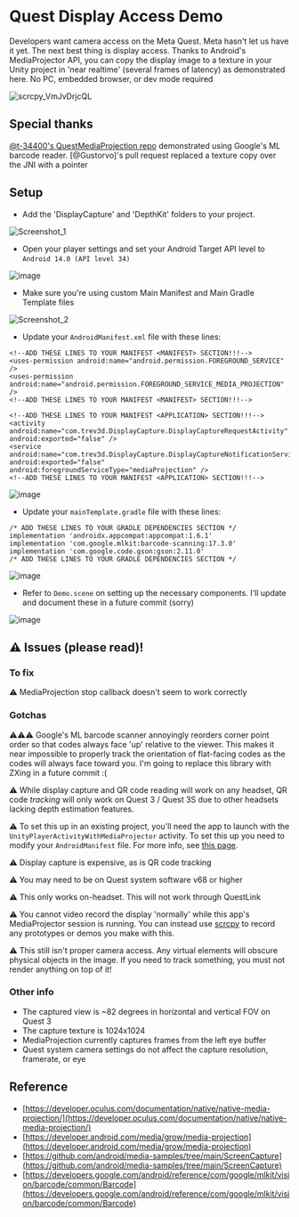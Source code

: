 # Quest Display Access Demo

Developers want camera access on the Meta Quest. Meta hasn't let us have it yet. The next best thing is display access. Thanks to Android's MediaProjector API, you can copy the display image to a texture in your Unity project in 'near realtime' (several frames of latency) as demonstrated here. No PC, embedded browser, or dev mode required

![scrcpy_VmJvDrjcQL](https://github.com/user-attachments/assets/522bc5ea-8b91-4ee9-91cd-0385fffc93a3)

## Special thanks

[@t-34400's QuestMediaProjection repo](https://github.com/t-34400/QuestMediaProjection) demonstrated using Google's ML barcode reader.
[@Gustorvo]'s pull request replaced a texture copy over the JNI with a pointer 

## Setup

- Add the 'DisplayCapture' and 'DepthKit' folders to your project.

![Screenshot_1](https://github.com/user-attachments/assets/bf96301b-badf-42fb-a05f-1da018dd33e3)

- Open your player settings and set your Android Target API level to `Android 14.0 (API level 34)`

![image](https://github.com/user-attachments/assets/98791394-e4fa-433d-bac2-c23b30a090a5)

- Make sure you're using custom Main Manifest and Main Gradle Template files

![Screenshot_2](https://github.com/user-attachments/assets/31a7ff38-13dc-4f3b-9d6b-0127e2355521)

- Update your `AndroidManifest.xml` file with these lines:

```
<!--ADD THESE LINES TO YOUR MANIFEST <MANIFEST> SECTION!!!-->
<uses-permission android:name="android.permission.FOREGROUND_SERVICE" />
<uses-permission android:name="android.permission.FOREGROUND_SERVICE_MEDIA_PROJECTION" />
<!--ADD THESE LINES TO YOUR MANIFEST <MANIFEST> SECTION!!!-->
```

```
<!--ADD THESE LINES TO YOUR MANIFEST <APPLICATION> SECTION!!!-->
<activity android:name="com.trev3d.DisplayCapture.DisplayCaptureRequestActivity" android:exported="false" />
<service android:name="com.trev3d.DisplayCapture.DisplayCaptureNotificationService" android:exported="false" android:foregroundServiceType="mediaProjection" />
<!--ADD THESE LINES TO YOUR MANIFEST <APPLICATION> SECTION!!!-->
```

![image](https://github.com/user-attachments/assets/55c56c9a-8f6f-476d-b8b4-4446b51e6db1)

- Update your `mainTemplate.gradle` file with these lines:

```
/* ADD THESE LINES TO YOUR GRADLE DEPENDENCIES SECTION */
implementation 'androidx.appcompat:appcompat:1.6.1'
implementation 'com.google.mlkit:barcode-scanning:17.3.0'
implementation 'com.google.code.gson:gson:2.11.0'
/* ADD THESE LINES TO YOUR GRADLE DEPENDENCIES SECTION */
```

![image](https://github.com/user-attachments/assets/c40f34b3-de5c-4fa1-a472-842115bc7062)

- Refer to `Demo.scene` on setting up the necessary components. I'll update and document these in a future commit (sorry)

![image](https://github.com/user-attachments/assets/e7167678-b36e-44e6-86ae-774b7ab714c2)


## ⚠️ Issues (please read)!

### To fix 

⚠️ MediaProjection stop callback doesn't seem to work correctly

### Gotchas

⚠️⚠️⚠️ Google's ML barcode scanner annoyingly reorders corner point order so that codes always face 'up' relative to the viewer. This makes it near impossible to properly track the orientation of flat-facing codes as the codes will always face toward you. I'm going to replace this library with ZXing in a future commit :(

⚠️ While display capture and QR code reading will work on any headset, QR code *tracking* will only work on Quest 3 / Quest 3S due to other headsets lacking depth estimation features.

⚠️ To set this up in an existing project, you'll need the app to launch with the `UnityPlayerActivityWithMediaProjector` activity. To set this up you need to modify your `AndroidManifest` file. For more info, see [this page](https://docs.unity3d.com/Manual/android-custom-activity.html).

⚠️ Display capture is expensive, as is QR code tracking

⚠️ You may need to be on Quest system software v68 or higher

⚠️ This only works on-headset. This will not work through QuestLink

⚠️ You cannot video record the display 'normally' while this app's MediaProjector session is running. You can instead use [scrcpy](https://github.com/Genymobile/scrcpy) to record any prototypes or demos you make with this.

⚠️ This still isn't proper camera access. Any virtual elements will obscure physical objects in the image. If you need to track something, you must not render anything on top of it!

### Other info

- The captured view is ~82 degrees in horizontal and vertical FOV on Quest 3
- The capture texture is 1024x1024
- MediaProjection currently captures frames from the left eye buffer
- Quest system camera settings do not affect the capture resolution, framerate, or eye

## Reference

- [https://developer.oculus.com/documentation/native/native-media-projection/](https://developer.oculus.com/documentation/native/native-media-projection/)
- [https://developer.android.com/media/grow/media-projection](https://developer.android.com/media/grow/media-projection)
- [https://github.com/android/media-samples/tree/main/ScreenCapture](https://github.com/android/media-samples/tree/main/ScreenCapture)
- [https://developers.google.com/android/reference/com/google/mlkit/vision/barcode/common/Barcode](https://developers.google.com/android/reference/com/google/mlkit/vision/barcode/common/Barcode)
